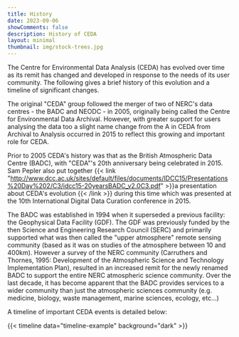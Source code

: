 ```yaml
---
title: History
date: 2023-09-06
showComments: false
description: History of CEDA
layout: minimal
thumbnail: img/stock-trees.jpg
---
```


The Centre for Environmental Data Analysis (CEDA) has evolved over time as its remit has changed and developed in response to the needs of its user community. The following gives a brief history of this evolution and a timeline of significant changes. 

The original "CEDA" group followed the merger of two of NERC's data centres  - the BADC and NEODC - in 2005, originally being called the Centre for Environmental Data Archival. However, with greater support for users analysing the data too a slight name change from the A in CEDA from Archival to Analysis occurred in 2015 to reflect this growing and important role for CEDA. 

Prior to 2005 CEDA's history was that as the British Atmospheric Data Centre (BADC), with "CEDA"'s 20th anniversary being celebrated in 2015.  Sam Pepler also put together {{< link "http://www.dcc.ac.uk/sites/default/files/documents/IDCC15/Presentations%20Day%202/C3/idcc15-20yearsBADC_v2.0C3.pdf" >}}a presentation about CEDA's evolution {{< /link >}} during this time which was presented at the 10th International Digital Data Curation conference in 2015.

The BADC was established in 1994 when it superseded a previous facility: the Geophysical Data Facility (GDF). The GDF was previously funded by the then Science and Engineering Research Council (SERC) and primarily supported what was then called the "upper atmosphere" remote sensing community (based as it was on studies of the atmosphere between 10 and 400km). However a survey of the NERC community (Carruthers and Thornes, 1995: Development of the Atmospheric Science and Technology Implementation Plan), resulted in an increased remit for the newly renamed BADC to support the entire NERC atmospheric science community. Over the last decade, it has become apparent that the BADC provides services to a wider community than just the atmospheric sciences community (e.g. medicine, biology, waste management, marine sciences, ecology, etc...)

A timeline of important CEDA events is detailed below:

{{< timeline data="timeline-example" background="dark" >}}